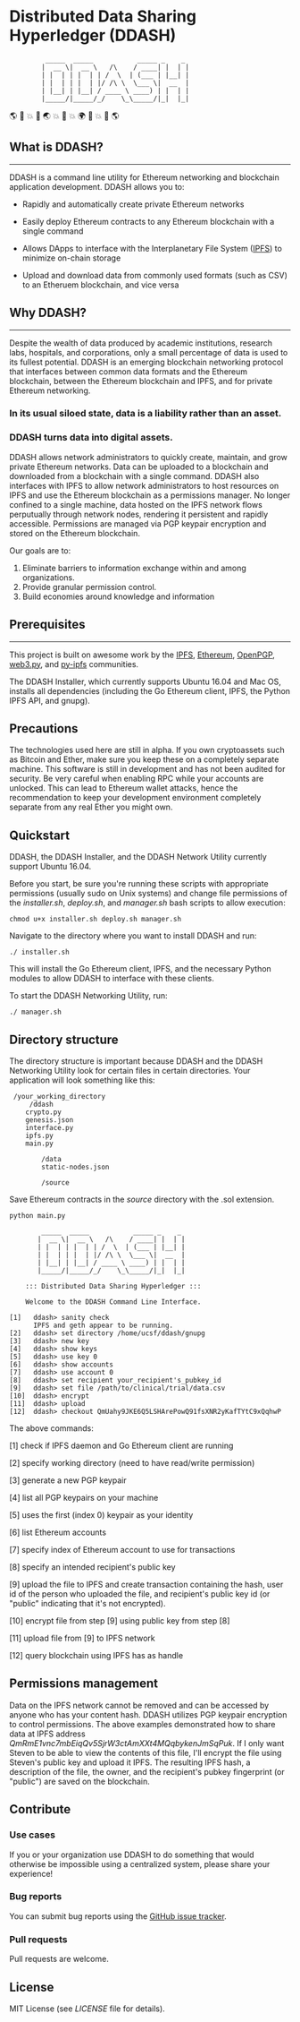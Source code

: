 # Distributed Data Sharing Hyperledger (DDASH)

             _____  _____           _____ _    _ 
            |  __ \|  __ \   /\    / ____| |  | |
            | |  | | |  | | /  \  | (___ | |__| |
            | |  | | |  | |/ /\ \  \___ \|  __  |
            | |__| | |__| / ____ \ ____) | |  | |
            |_____/|_____/_/    \_\_____/|_|  |_|
                                             

:earth_americas: :rocket: :boom: :rocket: :earth_asia: :boom: :rocket: :boom: :earth_africa: :rocket: :boom: :rocket: :earth_americas:


## What is DDASH?
---
DDASH is a command line utility for Ethereum networking and blockchain application development. DDASH allows you to:

* Rapidly and automatically create private Ethereum networks

* Easily deploy Ethereum contracts to any Ethereum blockchain with a single command

* Allows DApps to interface with the Interplanetary File System ([IPFS](https://github.com/ipfs/ipfs)) to minimize on-chain storage 

* Upload and download data from commonly used formats (such as CSV) to an Etheruem blockchain, and vice versa


## Why DDASH?
---
Despite the wealth of data produced by academic institutions, research labs, hospitals, and corporations, only a small percentage of data is used to its fullest potential. DDASH is an emerging blockchain networking protocol that interfaces between common data formats and the Ethereum blockchain, between the Ethereum blockchain and IPFS, and for private Ethereum networking.

### In its usual siloed state, data is a liability rather than an asset.

### DDASH turns data into digital assets.

DDASH allows network administrators to quickly create, maintain, and grow private Ethereum networks. Data can be uploaded to a blockchain and downloaded from a blockchain with a single command. DDASH also interfaces with IPFS to allow network administrators to host resources on IPFS and use the Ethereum blockchain as a permissions manager. No longer confined to a single machine, data hosted on the IPFS network flows perputually through network nodes, rendering it persistent and rapidly accessible. Permissions are managed via PGP keypair encryption and stored on the Ethereum blockchain. 

Our goals are to:

1. Eliminate barriers to information exchange within and among organizations.
2. Provide granular permission control.
3. Build economies around knowledge and information


## Prerequisites
---
This project is built on awesome work by the [IPFS](https://github.com/ipfs/ipfs), [Ethereum](https://www.ethereum.org), [OpenPGP](https://www.openpgp.org), [web3.py](https://github.com/pipermerriam/web3.py), and [py-ipfs](https://github.com/ipfs/py-ipfs-api) communities. 

The DDASH Installer, which currently supports Ubuntu 16.04 and Mac OS, installs all dependencies (including the Go Ethereum client, IPFS, the Python IPFS API, and gnupg).

## Precautions
The technologies used here are still in alpha. If you own cryptoassets such as Bitcoin and Ether, make sure you keep these on a completely separate machine. This software is still in development and has not been audited for security. Be very careful when enabling RPC while your accounts are unlocked. This can lead to Ethereum wallet attacks, hence the recommendation to keep your development environment completely separate from any real Ether you might own.

## Quickstart 
DDASH, the DDASH Installer, and the DDASH Network Utility currently support Ubuntu 16.04. 

Before you start, be sure you're running these scripts with appropriate permissions (usually sudo on Unix systems) and change file permissions of the *installer.sh*, *deploy.sh*, and *manager.sh* bash scripts to allow execution:

```
chmod u+x installer.sh deploy.sh manager.sh
```

Navigate to the directory where you want to install DDASH and run:
```
./ installer.sh
```
This will install the Go Ethereum client, IPFS, and the necessary Python modules to allow DDASH to interface with these clients. 

To start the DDASH Networking Utility, run:
```
./ manager.sh
```

## Directory structure
The directory structure is important because DDASH and the DDASH Networking Utility look for certain files in certain directories. Your application will look something like this:
```
 /your_working_directory
     /ddash
	crypto.py
	genesis.json
	interface.py
	ipfs.py
	main.py

        /data
	    static-nodes.json

        /source
```
Save Ethereum contracts in the *source* directory with the .sol extension.

```
python main.py

        _____  _____           _____ _    _ 
       |  __ \|  __ \   /\    / ____| |  | |
       | |  | | |  | | /  \  | (___ | |__| |
       | |  | | |  | |/ /\ \  \___ \|  __  |
       | |__| | |__| / ____ \ ____) | |  | |
       |_____/|_____/_/    \_\_____/|_|  |_|
                                                                
    ::: Distributed Data Sharing Hyperledger :::

    Welcome to the DDASH Command Line Interface.

[1]   ddash> sanity check
      IPFS and geth appear to be running.
[2]   ddash> set directory /home/ucsf/ddash/gnupg
[3]   ddash> new key
[4]   ddash> show keys
[5]   ddash> use key 0
[6]   ddash> show accounts
[7]   ddash> use account 0
[8]   ddash> set recipient your_recipient's_pubkey_id 
[9]   ddash> set file /path/to/clinical/trial/data.csv
[10]  ddash> encrypt
[11]  ddash> upload
[12]  ddash> checkout QmUahy9JKE6Q5LSHArePowQ91fsXNR2yKafTYtC9xQqhwP
```
The above commands:

[1]  check if IPFS daemon and Go Ethereum client are running

[2]  specify working directory (need to have read/write permission)

[3]  generate a new PGP keypair 

[4]  list all PGP keypairs on your machine

[5]  uses the first (index 0) keypair as your identity

[6]  list Ethereum accounts

[7]  specify index of Ethereum account to use for transactions

[8]  specify an intended recipient's public key

[9]  upload the file to IPFS and create transaction containing the hash, user id of the person who uploaded the file, and recipient's public key id (or "public" indicating that it's not encrypted).

[10] encrypt file from step [9] using public key from step [8]

[11] upload file from [9] to IPFS network

[12] query blockchain using IPFS has as handle 


## Permissions management 
Data on the IPFS network cannot be removed and can be accessed by anyone who has your content hash. DDASH utilizes PGP keypair encryption to control permissions. The above examples demonstrated how to share data at IPFS address *QmRmE1vnc7mbEiqQv5SjrW3ctAmXXt4MQqbykenJmSqPuk*. If I only want Steven to be able to view the contents of this file, I'll encrypt the file using Steven's public key and upload it IPFS. The resulting IPFS hash, a description of the file, the owner, and the recipient's pubkey fingerprint (or "public") are saved on the blockchain.

## Contribute
### Use cases
If you or your organization use DDASH to do something that would otherwise be impossible using a centralized system, please share your experience!

### Bug reports
You can submit bug reports using the [GitHub issue tracker](https://github.com/osmode/ddash/issues).

### Pull requests
Pull requests are welcome.

## License
MIT License (see *LICENSE* file for details).

